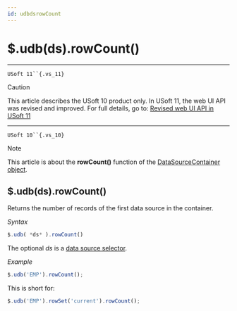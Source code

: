 ```yaml
---
id: udbdsrowCount
---
```


# $.udb(ds).rowCount()



----

`USoft 11``{.vs_11}`

> [!CAUTION]
> This article describes the USoft 10 product only.
> In USoft 11, the web UI API was revised and improved. For full details, go to:
> [Revised web UI API in USoft 11](/docs/Web%20and%20app%20UIs/UDB%20udb/Revised%20web%20UI%20API%20in%20USoft%2011.md)

----

`USoft 10``{.vs_10}`

> [!NOTE]
> This article is about the **rowCount()** function of the [DataSourceContainer object](/docs/Web%20and%20app%20UIs/UDB%20DataSourceContainer).

## **$.udb(ds).rowCount()**

Returns the number of records of the first data source in the container.

*Syntax*

```js
$.udb( *ds* ).rowCount()
```

The optional *ds* is a [data source selector](/docs/Web%20and%20app%20UIs/UDB%20DataSourceMetaContainer/UDB%20DataSourceMetaContainer%20object.md).

*Example*

```js
$.udb('EMP').rowCount();
```

This is short for:

```js
$.udb('EMP').rowSet('current').rowCount();
```

 